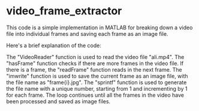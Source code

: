 # video_frame_extractor
This code is a simple implementation in MATLAB for breaking down a video file into individual frames and saving each frame as an image file.

Here's a brief explanation of the code:

The "VideoReader" function is used to read the video file "ali.mp4".
The "hasFrame" function checks if there are more frames in the video file.
If there is a frame, the "readFrame" function reads in the next frame.
The "imwrite" function is used to save the current frame as an image file, with the file name as "frame{i}.jpg".
The "sprintf" function is used to generate the file name with a unique number, starting from 1 and incrementing by 1 for each frame.
The loop continues until all the frames in the video have been processed and saved as image files.
